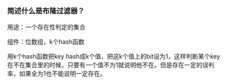 ### 简述什么是布隆过滤器？

用途：一个存在性判定的集合

组件：位数组，k个hash函数

用k个hash函数把key hash成k个值，把这k个值上的bit设为1，这样判断某个key在不在集合里的时候，只要有一个值不为1就说明他不在。但是存在一定的误判率，如果全为1也不能说明一定存在。

